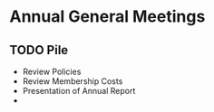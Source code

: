# Annual General Meetings

## TODO Pile

* Review Policies
* Review Membership Costs
* Presentation of Annual Report
* 